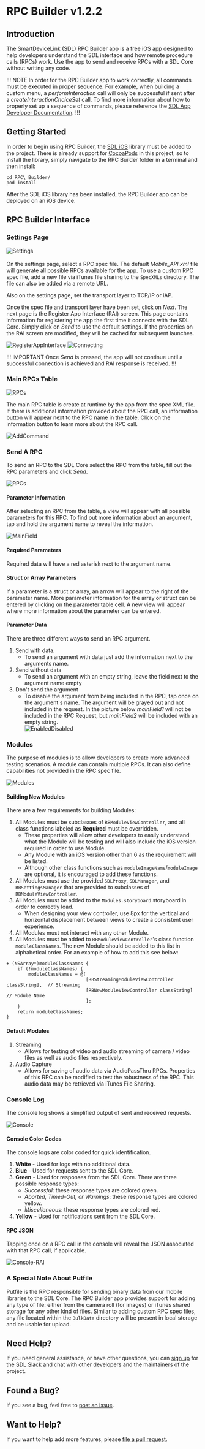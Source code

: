 # RPC Builder v1.2.2

## Introduction
The SmartDeviceLink (SDL) RPC Builder app is a free iOS app designed to help developers understand the SDL interface and how remote procedure calls (RPCs) work. Use the app to send and receive RPCs with a SDL Core without writing any code.

!!! NOTE
In order for the RPC Builder app to work correctly, all commands must be executed in proper sequence. For example, when building a custom menu, a *performInteraction* call will only be successful if sent after a *createInteractionChoiceSet* call. To find more information about how to properly set up a sequence of commands, please reference the [SDL App Developer Documentation](https://smartdevicelink.com/docs/iOS/master/).
!!!

## Getting Started
In order to begin using RPC Builder, the [SDL iOS](http://www.github.com/smartdevicelink/sdl_ios) library must be added to the project. There is already support for [CocoaPods](https://cocoapods.org) in this project, so to install the library, simply navigate to the RPC Builder folder in a terminal and then install:
```
cd RPC\ Builder/
pod install
```

After the SDL iOS library has been installed, the RPC Builder app can be deployed on an iOS device.

## RPC Builder Interface

### Settings Page
![Settings](assets/Settings.png)
<br/><br/>
On the settings page, select a RPC spec file. The default *Mobile_API.xml* file will generate all possible RPCs available for the app. To use a custom RPC spec file, add a new file via iTunes file sharing to the `SpecXMLs` directory. The file can also be added via a remote URL.

Also on the settings page, set the transport layer to TCP/IP or iAP.

Once the spec file and transport layer have been set, click on *Next*. The next page is the Register App Interface (RAI) screen. This page contains information for registering the app the first time it connects with the SDL Core. Simply click on *Send* to use the default settings. If the properties on the RAI screen are modified, they will be cached for subsequent launches.

![RegisterAppInterface](assets/RegisterAppInterface.png)
![Connecting](assets/Connecting.png)

!!! IMPORTANT
Once *Send* is pressed, the app will not continue until a successful connection is achieved and RAI response is received.
!!!

### Main RPCs Table

![RPCs](assets/RPCs.png)

The main RPC table is create at runtime by the app from the spec XML file. If there is additional information provided about the RPC call, an information button will appear next to the RPC name in the table. Click on the information button to learn more about the RPC call.

![AddCommand](assets/AddCommand.png)

### Send A RPC
To send an RPC to the SDL Core select the RPC from the table, fill out the RPC parameters and click *Send*.

![RPCs](assets/RPCs.png)

#### Parameter Information
After selecting an RPC from the table, a view will appear with all possible parameters for this RPC. To find out more information about an argument, tap and hold the argument name to reveal the information.

![MainField](assets/MainField.png)

#### Required Parameters
Required data will have a red asterisk next to the argument name.

#### Struct or Array Parameters
If a parameter is a struct or array, an arrow will appear to the right of the parameter name. More parameter information for the array or struct can be entered by clicking on the parameter table cell. A new view will appear where more information about the parameter can be entered.

#### Parameter Data
There are three different ways to send an RPC argument.

1. Send with data.
    * To send an argument with data just add the information next to the arguments name.
2. Send without data
    * To send an argument with an empty string, leave the field next to the argument name empty
3. Don't send the argument
    * To disable the argument from being included in the RPC, tap once on the argument's name. The argument will be grayed out and not included in the request. In the picture below *mainField1* will not be included in the RPC Request, but *mainField2* will be included with an empty string.  
![EnabledDisabled](assets/EnabledDisabled.png)

### Modules
The purpose of modules is to allow developers to create more advanced testing scenarios. A module can contain multiple RPCs. It can also define capabilities not provided in the RPC spec file.

![Modules](assets/Modules.png)

#### Building New Modules
There are a few requirements for building Modules:

1. All Modules must be subclasses of `RBModuleViewController`, and all class functions labeled as **Required** must be overridden.
    - These properties will allow other developers to easily understand what the Module will be testing and will also include the iOS version required in order to use Module.
    - Any Module with an iOS version other than 6 as the requirement will be listed.
    - Although other class functions such as `moduleImageName`/`moduleImage` are optional, it is encouraged to add these functions.
3. All Modules must use the provided `SDLProxy`, `SDLManager`, and `RBSettingsManager` that are provided to subclasses of `RBModuleViewController`.
4. All Modules must be added to the `Modules.storyboard` storyboard in order to correctly load.
    - When designing your view controller, use 8px for the vertical and horizontal displacement between views to create a consistent user experience.
5. All Modules must not interact with any other Module.
6. All Modules must be added to `RBModuleViewController`'s class function `moduleClassNames`. The new Module should be added to this list in alphabetical order. For an example of how to add this see below:

```
+ (NSArray*)moduleClassNames {
    if (!moduleClassNames) {
        moduleClassNames = @[
                             [RBStreamingModuleViewController classString],  // Streaming
                             [RBNewModuleViewController classString]  // Module Name
                             ];
    }
    return moduleClassNames;
}
```

#### Default Modules
1. Streaming
    - Allows for testing of video and audio streaming of camera / video files as well as audio files respectively.
2. Audio Capture
    - Allows for saving of audio data via AudioPassThru RPCs. Properties of this RPC can be modified to test the robustness of the RPC. This audio data may be retrieved via iTunes File Sharing.

### Console Log
The console log shows a simplified output of sent and received requests.

![Console](assets/Console.png)

#### Console Color Codes
The console logs are color coded for quick identification.  

1. **White** - Used for logs with no additional data.
2. **Blue** - Used for requests sent to the SDL Core.
3. **Green** - Used for responses from the SDL Core. There are three possible response types:
    - *Successful*: these response types are colored green.
    - *Aborted, Timed-Out, or Warnings*: these response types are colored yellow.
    - *Miscellaneous*: these response types are colored red.
4. **Yellow** - Used for notifications sent from the SDL Core.

#### RPC JSON
Tapping once on a RPC call in the console will reveal the JSON associated with that RPC call, if applicable.

![Console-RAI](assets/Console-RAI.png)

### A Special Note About Putfile
Putfile is the RPC responsible for sending binary data from our mobile libraries to the SDL Core. The RPC Builder app provides support for adding any type of file: either from the camera roll (for images) or iTunes shared storage for any other kind of files. Similar to adding custom RPC spec files, any file located within the `BulkData` directory will be present in local storage and be usable for upload.

## Need Help?
If you need general assistance, or have other questions, you can [sign up](http://sdlslack.herokuapp.com/) for the [SDL Slack](https://smartdevicelink.slack.com/) and chat with other developers and the maintainers of the project.

## Found a Bug?
If you see a bug, feel free to [post an issue](https://github.com/smartdevicelink/rpc_builder_app_ios/issues/new).

## Want to Help?
If you want to help add more features, please [file a pull request](https://github.com/smartdevicelink/rpc_builder_app_ios/compare).
